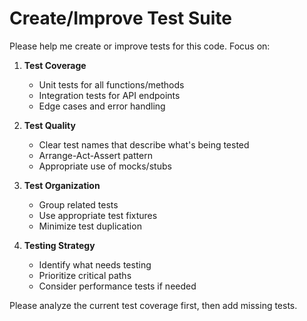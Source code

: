 # Create/Improve Test Suite

Please help me create or improve tests for this code. Focus on:

1. **Test Coverage**
   - Unit tests for all functions/methods
   - Integration tests for API endpoints
   - Edge cases and error handling

2. **Test Quality**
   - Clear test names that describe what's being tested
   - Arrange-Act-Assert pattern
   - Appropriate use of mocks/stubs

3. **Test Organization**
   - Group related tests
   - Use appropriate test fixtures
   - Minimize test duplication

4. **Testing Strategy**
   - Identify what needs testing
   - Prioritize critical paths
   - Consider performance tests if needed

Please analyze the current test coverage first, then add missing tests.